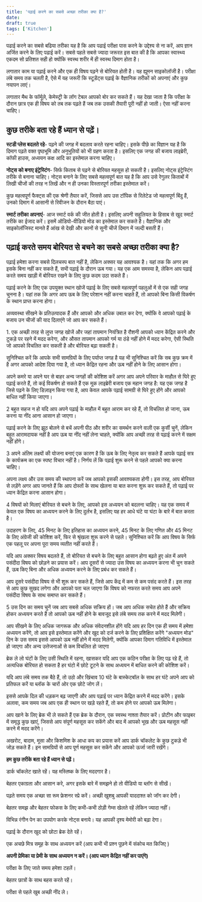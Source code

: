 ```yaml
---
title: 'पढ़ाई करने का सबसे अच्छा तरीका क्या है?'
date: 
draft: true
tags: ['Kitchen']
---
```


पढाई करने का सबसे बढिया तरीका यह है कि आप पढाई परीक्षा पास करने के उद्देश्य से ना करें, आप ज्ञान अर्जित करने के लिए पढाई करें। सबसे पहले सबसे ज्यादा जरूरत इस बात की है कि आपका स्वास्थ्य एकदम सो प्रतिशत सही हो क्योंकि स्वस्थ शरीर में ही स्वस्थ दिमाग होता है।

लगातार काम या पढ़ाई करने और एक ही विषय पढ़ने से बोरियत होती है। यह ह्यूमन साइकोलॉजी है। परीक्षा लंबे समय तक चलती है, ऐसे में यह जरूरी कि स्टूडेंट्स पढ़ाई के वैज्ञानिक तरीकों को अपनाएं और कुछ नयापन लाएं।

लगातार मैथ के फॉर्मूले, केमेस्ट्री के लॉग टेबल आपको बोर कर सकते हैं। यह देखा जाता है कि परीक्षा के दौरान छात्र एक ही विषय को तब तक पढ़ते हैं जब तक उसकी तैयारी पूरी नहीं हो जाती। ऐसा नहीं करना चाहिए।

**कुछ तरीके बता रहे हैं ध्यान से पढ़ें।**
-----------------------------------------

**स्टडी प्लेस बदलते रहे**\- पढ़ने की जगह में बदलाव करते रहना चाहिए। इसके पीछे का विज्ञान यह है कि दिमाग पढ़ते वक्त पृष्ठभूमि और अनुभूतियों को भी ग्रहण करता है। इसलिए एक जगह की बजाय लाइब्रेरी, कॉफी हाउस, अध्ययन कक्ष आदि का इस्तेमाल करना चाहिए।

**नोट्स को बनाए इंट्रेस्टिंग**\- सिर्फ किताब से पढ़ने से बोरियत महसूस हो सकती है। इसलिए नोट्स इंट्रेस्टिंग तरीके से बनाना चाहिए। नोट्स बनाने के लिए सबसे महत्वपूर्ण बात यह है कि आप उसे रेगुलर किताबों में लिखी चीजों की तरह न लिखें और न ही उनका विस्तारपूर्ण तरीका इस्तेमाल करें।

कुछ महत्वपूर्ण फैक्ट्स की एक श्रेणी तैयार करें, जिससे आप उस टॉपिक से रिलेटेड जो महत्वपूर्ण बिंदु हैं, उनको दिमाग में आसानी से रिवीजन के दौरान बैठा पाएं।

**स्मार्ट तरीका अपनाएं**\- आज स्मार्ट वर्क की जीत होती है। इसलिए अपनी सहूलियत के हिसाब से खुद स्मार्ट तरीके का ईजाद करें। इसमें ऑडियो-वीडियो मोड का इस्तेमाल कर सकते है। वैज्ञानिक और साइकोलॉजिस्ट मानते हैं आंख से देखी और कानों से सुनी चीजें दिमाग में जल्दी बसती हैं।

पढ़ाई करते समय बोरियत से बचने का सबसे अच्छा तरीका क्या है?
----------------------------------------------------------

पढ़ाई हमेशा करना सबसे दिलचस्प बात नहीं है, लेकिन अक्सर यह आवश्यक है। यहां तक ​​कि अगर हम इसके बिना नहीं कर सकते हैं, सभी पढ़ाई के दौरान ऊब गया। यह एक आम समस्या है, लेकिन आप पढ़ाई करते समय खाड़ी में बोरियत रखने के लिए कुछ कदम उठा सकते हैं।

पढ़ाई करने के लिए एक उपयुक्त स्थान खोजें पढ़ाई के लिए सबसे महत्वपूर्ण पहलुओं में से एक सही जगह चुनना है। यहां तक ​​कि अगर आप ऊब के लिए परेशान नहीं करना चाहते हैं, तो आपको बिना किसी विकर्षण के स्थान प्राप्त करना होगा।

अव्यवस्था सीखने के प्रतिउत्पादक हैं और आपको और अधिक उबाल कर देगा, क्योंकि वे आपको पढ़ाई के बजाय उन चीजों की याद दिलाएंगे जो आप कर सकते हैं।

1\. एक अच्छी तरह से लुप्त जगह खोजें और जहां तापमान नियंत्रित है रौशनी आपको ध्यान केंद्रित करने और टुकड़े पर रहने में मदद करेगा, और औसत तापमान आपको गर्म या ठंडे नहीं होने में मदद करेगा, ऐसी स्थिति जो आपको विचलित कर सकती है और बोरियत बढ़ा सकती है।

सुनिश्चित करें कि आपके सभी सामग्रियों के लिए पर्याप्त जगह है यह भी सुनिश्चित करें कि सब कुछ क्रम में है अगर आपको आदेश दिया गया है, तो ध्यान केंद्रित रहना और ऊब नहीं होने के लिए आसान होगा।

अपने कमरे या अपने घर से बाहर अन्य जगहों की कोशिश करें अगर आप अपने परिवार के माहौल से घिरे हुए पढ़ाई करते हैं, तो कई विकर्षण हो सकते हैं एक मूक लाइब्रेरी बजाय एक महान जगह है: यह एक जगह है जिसे पढ़ने के लिए डिज़ाइन किया गया है, आप केवल आपके पढ़ाई सामग्री से घिरे हुए होंगे और आपको बाधित नहीं किया जाएगा।

2 बहुत सहज न हो यदि आप अपने पढ़ाई के माहौल में बहुत आराम कर रहे हैं, तो विचलित हो जाना, ऊब करना या नींद आना आसान हो जाएगा।

पढ़ाई करने के लिए झूठ बोलने से बचें अपनी पीठ और शरीर का समर्थन करने वाली एक कुर्सी चुनें, लेकिन बहुत आरामदायक नहीं है आप ऊब या नींद नहीं लेना चाहते, क्योंकि आप अच्छी तरह से पढ़ाई करने में सक्षम नहीं होंगे।

3 अपने अंतिम लक्ष्यों की योजना बनाएं एक कारण है कि ऊब के लिए नेतृत्व कर सकते हैं आपके पढ़ाई सत्र के कार्यक्रम का एक स्पष्ट विचार नहीं है। निर्णय लें कि पढ़ाई शुरू करने से पहले आपको क्या करना चाहिए।

अपना लक्ष्य और उस समय की स्थापना करें जब आपको इसकी आवश्यकता होगी। इस तरह, आप बोरियत से लड़ेंगे अगर आप जानते हैं कि आप दोस्तों के साथ खेलना या बात करना शुरू कर सकते हैं, तो पढ़ाई पर ध्यान केंद्रित करना आसान होगा।

4 विषयों को मिलाएं बोरियत से बचने के लिए, आपको इस अध्ययन को बदलना चाहिए। यह एक समय में केवल एक विषय का अध्ययन करने के लिए दुर्लभ है, इसलिए यह हर आधे घंटे या घंटा के बारे में बात करता है।

उदाहरण के लिए, 45 मिनट के लिए इतिहास का अध्ययन करने, 45 मिनट के लिए गणित और 45 मिनट के लिए अंग्रेजी की कोशिश करें, फिर से श्रृंखला शुरू करने से पहले। सुनिश्चित करें कि आप विषय के सिर्फ एक पहलू पर अपना पूरा समय व्यतीत नहीं करते हैं।

यदि आप अक्सर विषय बदलते हैं, तो बोरियत से बचने के लिए बहुत आसान होगा बढ़ते हुए अंत में अपने पसंदीदा विषय को छोड़ने का प्रयास करें। आप दूसरों से ज्यादा उस विषय का अध्ययन करना भी चुन सकते हैं, ऊब किए बिना और अधिक अध्ययन करने के लिए प्रबंध कर सकते हैं।

आप दूसरे पसंदीदा विषय से भी शुरू कर सकते हैं, जिसे आप केंद्र में कम से कम पसंद करते हैं। इस तरह से आप कुछ सुखद लगेगा और आपको पता चल जाएगा कि विषय को नफरत करते समय आप अपने पसंदीदा विषय के साथ समाप्त कर सकते हैं।

5 उस दिन का समय चुनें जब आप सबसे अधिक सक्रिय हों। जब आप अधिक सचेत होते हैं और सक्रिय होकर अध्ययन करते हैं तो आपको ऊब नहीं होने के बावजूद इसे लंबे समय तक करने में मदद मिलेगी।

आप सीखने के लिए अधिक जागरूक और अधिक संवेदनशील होंगे यदि आप हर दिन एक ही समय में हमेशा अध्ययन करेंगे, तो आप इसे इस्तेमाल करेंगे और खुद को दर्ज करने के लिए प्रशिक्षित करेंगे "अध्ययन मोड" दिन के उस समय इससे आपको ऊब नहीं होने में मदद मिलेगी, क्योंकि आपका दिमाग गतिविधि में इस्तेमाल हो जाएगा और अन्य उत्तेजनाओं से कम विचलित हो जाएगा

ब्रेक ले लो घंटों के लिए उसी स्थिति में रहना, खासकर यदि आप एक कठिन परीक्षा के लिए पढ़ रहे हैं, तो अत्यधिक बोरियत हो सकता है हर घंटो में छोटे टूटने के साथ अध्ययन में बाधित करने की कोशिश करें।

यदि आप लंबे समय तक बैठे हैं, तो उठो और खिंचाव 10 घंटे के बास्केटबॉल के साथ हर घंटे अपने आप को प्रतिफल करें या ब्लॉक के चारों ओर एक छोटे जोग लें।

इससे आपके दिल की धड़कन बढ़ जाएगी और आप पढ़ाई पर ध्यान केंद्रित करने में मदद करेंगे। इसके अलावा, कम समय जब आप एक ही स्थान पर खड़े रहते हैं, तो कम होने पर आपको ऊब मिलेगा।

आप खाने के लिए ब्रेक भी ले सकते हैं एक ब्रेक के दौरान, एक स्वस्थ नाश्ता तैयार करें। प्रोटीन और फाइबर में समृद्ध कुछ खाएं, जिससे आप संपूर्ण महसूस कर सकेंगे और बाद में आपको भूख और ऊब महसूस नहीं करने में मदद करेंगे।

अखरोट, बादाम, मूसा और किशमिश के आधा कप का प्रयास करें आप डार्क चॉकलेट के कुछ टुकड़े भी जोड़ सकते हैं। इन सामग्रियों से आप पूर्ण महसूस कर सकेंगे और आपको ऊर्जा जारी रखेंगे।

**हम कुछ तरीके बता रहे हैं ध्यान से पढ़ें।**

डार्क चॉकलेट खाते रहें। यह मस्तिष्क के लिए मददगार है।

बेहतर एकाग्रता और आसान करे, अगर इसके बारे में समझने हो तो वीडियो या ब्लॉग से सीखें।

पढ़ते समय एक अच्छा सा रूम फ्रेशनर स्प्रे करें। अच्छी खुशबु आपकी याददाश्त को जॉग कर देगी।

बेहतर समझ और बेहतर फोकस के लिए कभी-कभी ठोड़ी गेम्स खेलते रहें लेकिन ज्यादा नहीं।

विभिन्न रंगीन पेन का उपयोग करके नोट्स बनाये। यह आपकी दृश्य मेमोरी को बढ़ा देगा।

पढ़ाई के दौरान खुद को छोटा ब्रेक देते रहें।

एक अचछे मित्र समूह के साथ अध्ययन करें (आप कभी भी प्रश्न पूछने में संकोच मत किजिए )

**अपनी प्रेमिका या प्रेमी के साथ अध्ययन न करें। (आप ध्यान केंद्रित नहीं कर पाएंगे)**

परीक्षा के लिए जाते समय हमेशा टहलें।

बेहतर छात्रों के साथ बहस करते रहें।

परीक्षा से पहले खुब अच्छी नींद ले।